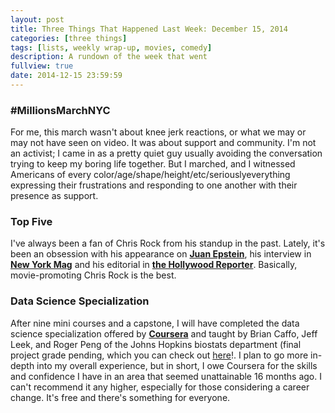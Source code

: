 ```yaml
---
layout: post
title: Three Things That Happened Last Week: December 15, 2014
categories: [three things]
tags: [lists, weekly wrap-up, movies, comedy]
description: A rundown of the week that went
fullview: true
date: 2014-12-15 23:59:59
---
```

 

### #MillionsMarchNYC
For me, this march wasn't about knee jerk reactions, or what we may or may not have seen on video. It was about support and community. I'm not an activist; I came in as a pretty quiet guy usually avoiding the conversation trying to keep my boring life together. But I marched, and I witnessed Americans of every color/age/shape/height/etc/seriouslyeverything expressing their frustrations and responding to one another with their presence as support.

### Top Five
I've always been a fan of Chris Rock from his standup in the past. Lately, it's been an obsession with his appearance on **[Juan Epstein](https://soundcloud.com/rosenbergradio/chris-rock-and-uestlove-on-a-majour-thanksgiving-juan-ep)**, his interview in **[New York Mag](http://www.vulture.com/2014/11/chris-rock-frank-rich-in-conversation.html)** and his editorial in **[the Hollywood Reporter](http://www.hollywoodreporter.com/news/chris-rock-talks-choke-holds-756864)**. Basically, movie-promoting Chris Rock is the best.

### Data Science Specialization
After nine mini courses and a capstone, I will have completed the data science specialization offered by **[Coursera](https://www.coursera.org/specialization/jhudatascience/1)** and taught by Brian Caffo, Jeff Leek, and Roger Peng of the Johns Hopkins biostats department (final project grade pending, which you can check out [here](andywon.shinyapps.io/text-predictor)!. I plan to go more in-depth into my overall experience, but in short, I owe Coursera for the skills and confidence I have in an area that seemed unattainable 16 months ago. I can't recommend it any higher, especially for those considering a career change. It's free and there's something for everyone.

